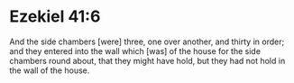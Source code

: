 # Ezekiel 41:6

And the side chambers [were] three, one over another, and thirty in order; and they entered into the wall which [was] of the house for the side chambers round about, that they might have hold, but they had not hold in the wall of the house.